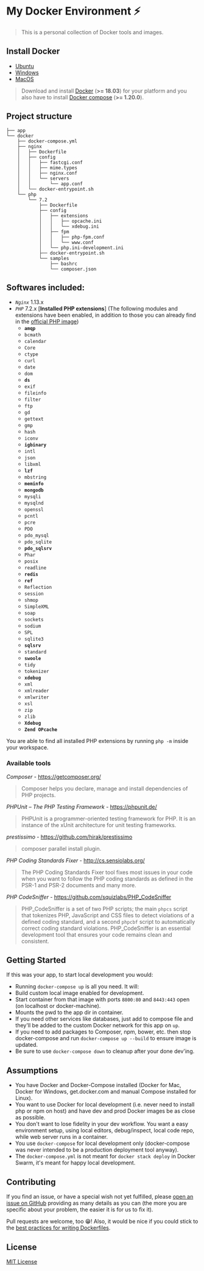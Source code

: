 # My Docker Environment ⚡️

> This is a personal collection of Docker tools and images.

## Install Docker

- [Ubuntu](https://docs.docker.com/engine/installation/linux/ubuntu/)
- [Windows](https://docs.docker.com/docker-for-windows/install/)
- [MacOS](https://docs.docker.com/docker-for-mac/install/)

> Download and install [Docker](https://docs.docker.com/engine/installation/) (**>= 18.03**) for your platform and you also have to install [Docker compose](https://docs.docker.com/compose/install/) (**>= 1.20.0**).

## Project structure

```
├── app
└── docker
    ├── docker-compose.yml
    ├── nginx
    │   ├── Dockerfile
    │   ├── config
    │   │   ├── fastcgi.conf
    │   │   ├── mime.types
    │   │   ├── nginx.conf
    │   │   └── servers
    │   │       └── app.conf
    │   └── docker-entrypoint.sh
    └── php
        └── 7.2
            ├── Dockerfile
            ├── config
            │   ├── extensions
            │   │   ├── opcache.ini
            │   │   └── xdebug.ini
            │   ├── fpm
            │   │   ├── php-fpm.conf
            │   │   └── www.conf
            │   └── php.ini-development.ini
            ├── docker-entrypoint.sh
            └── samples
                ├── bashrc
                └── composer.json
```

## Softwares included:

- *`Nginx`* 1.13.x
- *`PHP`* 7.2.x [**Installed PHP extensions**] (The following modules and extensions have been enabled,
in addition to those you can already find in the [official PHP image](https://hub.docker.com/r/_/php/))
    - **`amqp`**
    - `bcmath`
    - `calendar`
    - `Core`
    - `ctype`
    - `curl`
    - `date`
    - `dom`
    - **`ds`**
    - `exif`
    - `fileinfo`
    - `filter`
    - `ftp`
    - `gd`
    - `gettext`
    - `gmp`
    - `hash`
    - `iconv`
    - **`igbinary`**
    - `intl`
    - `json`
    - `libxml`
    - **`lzf`**
    - `mbstring`
    - **`meminfo`**
    - **`mongodb`**
    - `mysqli`
    - `mysqlnd`
    - `openssl`
    - `pcntl`
    - `pcre`
    - `PDO`
    - `pdo_mysql`
    - `pdo_sqlite`
    - **`pdo_sqlsrv`**
    - `Phar`
    - `posix`
    - `readline`
    - **`redis`**
    - **`ref`**
    - `Reflection`
    - `session`
    - `shmop`
    - `SimpleXML`
    - `soap`
    - `sockets`
    - `sodium`
    - `SPL`
    - `sqlite3`
    - **`sqlsrv`**
    - `standard`
    - **`swoole`**
    - `tidy`
    - `tokenizer`
    - **`xdebug`**
    - `xml`
    - `xmlreader`
    - `xmlwriter`
    - `xsl`
    - `zip`
    - `zlib`
    - **`Xdebug`**
    - **`Zend OPcache`**

You are able to find all installed PHP extensions by running `php -m` inside your workspace.

### Available tools

*Composer* - https://getcomposer.org/

> Composer helps you declare, manage and install dependencies of PHP projects.

*PHPUnit – The PHP Testing Framework* - https://phpunit.de/

> PHPUnit is a programmer-oriented testing framework for PHP. It is an instance of the xUnit architecture for unit testing frameworks.

*prestissimo* - https://github.com/hirak/prestissimo

> composer parallel install plugin.

*PHP Coding Standards Fixer* - http://cs.sensiolabs.org/

> The PHP Coding Standards Fixer tool fixes most issues in your code when you want to follow the PHP coding standards
as defined in the PSR-1 and PSR-2 documents and many more.

*PHP CodeSniffer* - https://github.com/squizlabs/PHP_CodeSniffer

> PHP_CodeSniffer is a set of two PHP scripts; the main `phpcs` script that tokenizes PHP, JavaScript and CSS files to detect violations of a defined coding standard, and a second `phpcbf` script to automatically correct coding standard violations. PHP_CodeSniffer is an essential development tool that ensures your code remains clean and consistent.

## Getting Started

If this was your app, to start local development you would:

 - Running `docker-compose up` is all you need. It will:
 - Build custom local image enabled for development.
 - Start container from that image with ports `8800:80` and `8443:443` open (on localhost or docker-machine).
 - Mounts the pwd to the app dir in container.
 - If you need other services like databases, just add to compose file and they'll be added to the custom Docker network for this app on `up`.
 - If you need to add packages to Composer, npm, bower, etc. then stop docker-compose and run `docker-compose up --build` to ensure image is updated.
 - Be sure to use `docker-compose down` to cleanup after your done dev'ing.

## Assumptions

 - You have Docker and Docker-Compose installed (Docker for Mac, Docker for Windows, get.docker.com and manual Compose installed for Linux).
 - You want to use Docker for local development (i.e. never need to install php or npm on host) and have dev and prod Docker images be as close as possible.
 - You don't want to lose fidelity in your dev workflow. You want a easy environment setup, using local editors, debug/inspect, local code repo, while web server runs in a container.
 - You use `docker-compose` for local development only (docker-compose was never intended to be a production deployment tool anyway).
 - The `docker-compose.yml` is not meant for `docker stack deploy` in Docker Swarm, it's meant for happy local development.

## Contributing

If you find an issue, or have a special wish not yet fulfilled, please [open an issue on GitHub](https://github.com/AllysonSilva/docker/issues) providing as many details as you can (the more you are specific about your problem, the easier it is for us to fix it).

Pull requests are welcome, too 😁! Also, it would be nice if you could stick to the [best practices for writing Dockerfiles](https://docs.docker.com/articles/dockerfile_best-practices/).

## License

[MIT License](https://github.com/AllysonSilva/docker/blob/master/LICENSE)
